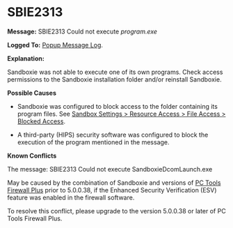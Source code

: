 # SBIE2313

**Message:** SBIE2313 Could not execute _program.exe_

**Logged To:** [Popup Message Log](PopupMessageLog.md).

**Explanation:**

Sandboxie was not able to execute one of its own programs. Check access permissions to the Sandboxie installation folder and/or reinstall Sandboxie.

**Possible Causes**

*   Sandboxie was configured to block access to the folder containing its program files. See [Sandbox Settings > Resource Access > File Access > Blocked Access](ResourceAccessSettings#file).

*   A third-party (HIPS) security software was configured to block the execution of the program mentioned in the message.

**Known Conflicts**

The message: SBIE2313 Could not execute SandboxieDcomLaunch.exe

May be caused by the combination of Sandboxie and versions of [PC Tools Firewall Plus](http://www.pctools.com/firewall/) prior to 5.0.0.38, if the Enhanced Security Verification (ESV) feature was enabled in the firewall software.

To resolve this conflict, please upgrade to the version 5.0.0.38 or later of PC Tools Firewall Plus.
